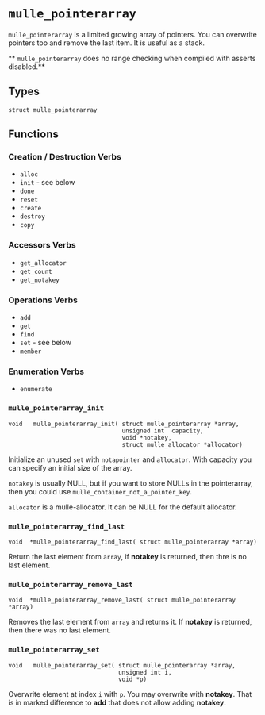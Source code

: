 # `mulle_pointerarray`

`mulle_pointerarray` is a limited growing array of pointers. You can overwrite pointers too and remove the last item. It is useful as a stack.

** `mulle_pointerarray` does no range checking when compiled with asserts disabled.**


## Types

```
struct mulle_pointerarray
```

## Functions

### Creation / Destruction Verbs

* `alloc`
* `init` - see below
* `done`
* `reset` 
* `create` 
* `destroy`
* `copy`

### Accessors Verbs

* `get_allocator`
* `get_count`
* `get_notakey`

### Operations Verbs

* `add`
* `get`
* `find`
* `set` - see below
* `member`

### Enumeration Verbs

* `enumerate`
                       

### `mulle_pointerarray_init`

```
void   mulle_pointerarray_init( struct mulle_pointerarray *array,
                                unsigned int  capacity,
                                void *notakey,
                                struct mulle_allocator *allocator)
```

Initialize an unused `set` with `notapointer` and `allocator`. With capacity you can specify an initial size of the array.

`notakey` is usually NULL, but if you want to store NULLs in the pointerarray, then you could use `mulle_container_not_a_pointer_key`.

`allocator` is a mulle-allocator. It can be NULL for the default allocator. 



### `mulle_pointerarray_find_last`

```
void  *mulle_pointerarray_find_last( struct mulle_pointerarray *array)
```

Return the last element from `array`, if **notakey** is returned,
then thre is no last element.


### `mulle_pointerarray_remove_last`

```
void  *mulle_pointerarray_remove_last( struct mulle_pointerarray *array)
```

Removes the last element from `array` and returns it. If **notakey** is returned, then there was no last element.


### `mulle_pointerarray_set`

```
void   mulle_pointerarray_set( struct mulle_pointerarray *array,
                               unsigned int i,
                               void *p)
```

Overwrite element at index `i`  with `p`. You may overwrite with **notakey**. That is in marked difference to **add** that does not allow adding **notakey**.



